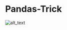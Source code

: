 # Pandas-Trick


![alt_text](https://github.com/harshitahluwalia7895/Pandas-Trick/blob/master/display.png)
